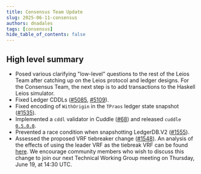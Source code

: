 ```yaml
---
title: Consensus Team Update
slug: 2025-06-11-consensus
authors: dnadales
tags: [consensus]
hide_table_of_contents: false
---
```


## High level summary

- Posed various clarifying "low-level" questions to the rest of the Leios Team after catching up on the Leios protocol and ledger designs. For the Consensus Team, the next step is to add transactions to the Haskell Leios simulator.
- Fixed Ledger CDDLs ([#5085](https://github.com/IntersectMBO/cardano-ledger/issues/5085), [#5109](https://github.com/IntersectMBO/cardano-ledger/issues/5109)).
- Fixed encoding of `WithOrigin` in the `TPraos` ledger state snapshot ([#1535](https://github.com/IntersectMBO/ouroboros-consensus/issues/1535)).
- Implemented a `cddl` validator in Cuddle ([#68](https://github.com/input-output-hk/cuddle/issues/68)) and released `cuddle` [`0.5.0.0`](https://chap.intersectmbo.org/package/cuddle-0.5.0.0/).
- Prevented a race condition when snapshotting LedgerDB.V2 ([#1555](https://github.com/IntersectMBO/ouroboros-consensus/pull/1555)).
- Assessed the proposed VRF tiebreaker change ([#1548](https://github.com/IntersectMBO/ouroboros-consensus/pull/1548)). An analysis of the effects of using the leader VRF as the tiebreak VRF can be found [here](https://hackmd.io/hX7q5s8JSKSP-j3525J0bA). We encourage community members who wish to discuss this change to join our next Technical Working Group meeting on Thursday, June 19, at 14:30 UTC.
